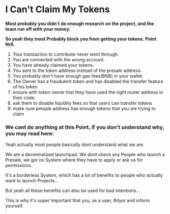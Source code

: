 # I Can't Claim My Tokens

**Most probably you didn't do enough research on the project, and the team run off with your money.**

**So yeah they most Probably block you from getting your tokens. Point Nr6.**

1. Your transaction to contribute never went through.
2. You are connected with the wrong account.
3. You have already claimed your tokens.
4. You sent to the token address instead of the presale address.
5. You probably don't have enough gas fees\(BNB\) in your wallet.
6. The Owner has a fraudulent token and has disabled the transfer feature of his token
7. ensure with token owner that they have used the right router address in their code.
8. ask them to disable liquidity fees so that users can transfer tokens
9. make sure presale address has enough tokens that you are trying to claim

### We cant do anything at this Point, if you don't understand why, you may read here:

Yeah actually most people basically dont understand what we are.

We are a decentralized launchpad. We dont check any People who launch a Presale, we got no System where they have to apply or ask us for permissions.

It's a borderless System, which has a lot of benefits to people who actually want to launch Projects...

But yeah all these benefits can also be used for bad intentions...

This is why it's super Important that you, as a user, \#dyor and inform yourself.

